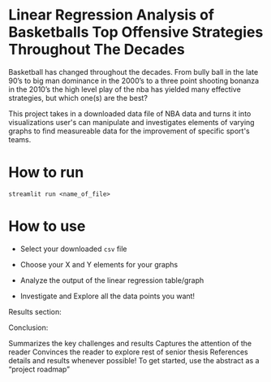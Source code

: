 # Linear Regression Analysis of Basketballs Top Offensive Strategies Throughout The Decades

Basketball has changed throughout the decades. From bully ball in the late 90’s to big man dominance in the 2000’s to a three point shooting bonanza in the 2010’s the high level play of the nba has yielded many effective strategies, but which one(s) are the best?

This project takes in a downloaded data file of NBA data and turns it into visualizations user's can manipulate and investigates elements of varying graphs to find measureable data for the improvement of specific sport's teams.


# How to run

```text
streamlit run <name_of_file>
```


# How to use

- Select your downloaded `csv` file

- Choose your X and Y elements for your graphs

- Analyze the output of the linear regression table/graph

- Investigate and Explore all the data points you want!


Results section:

Conclusion:

Summarizes the key challenges and results
Captures the attention of the reader
Convinces the reader to explore rest of senior thesis
References details and results whenever possible!
To get started, use the abstract as a “project roadmap”
